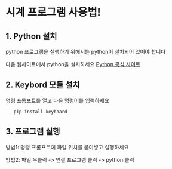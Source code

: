 # 시계 프로그램 사용법!

## 1. Python 설치

   python 프로그램을 실행하기 위해서는 python이 설치되어 있어야 합니다
   
   다음 웹사이트에서 python을 설치하세요
   [Python 공식 사이트](https://www.python.org)

## 2. Keybord 모듈 설치

   명령 프롬프트를 열고 다음 명령어를 입력하세요
   
       pip install keyboard
   

## 3. 프로그램 실행

   방법1: 명령 프롬프트에 파일 위치를 붙여넣고 실행하세요
   
   방법2: 파일 우클릭 -> 연결 프로그램 클릭 -> python 클릭

   
   

